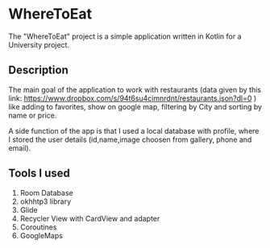 # WhereToEat

The "WhereToEat" project is a simple application written in Kotlin for a University project.

## Description

The main goal of the application to work with restaurants
(data given by this link:  https://www.dropbox.com/s/94t6su4cimnrdnt/restaurants.json?dl=0 ) 
like adding to favorites, show on google map, filtering by City and sorting by name or price.

A side function of the app is that I used a local database with profile, 
where I stored the user details (id,name,image choosen from gallery, phone and email).

## Tools I used

1. Room Database
2. okhhtp3 library
3. Glide
5. Recycler View with CardView and adapter
6. Coroutines
7. GoogleMaps
